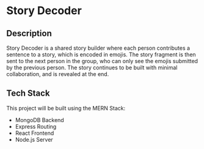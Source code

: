# Story Decoder

## Description
Story Decoder is a shared story builder where each person contributes a sentence to a story, which is encoded in emojis. The story fragment is then sent to the next person in the group, who can only see the emojis submitted by the previous person. The story continues to be built with minimal collaboration, and is revealed at the end.

## Tech Stack
This project will be built using the MERN Stack:
- MongoDB Backend
- Express Routing
- React Frontend
- Node.js Server


